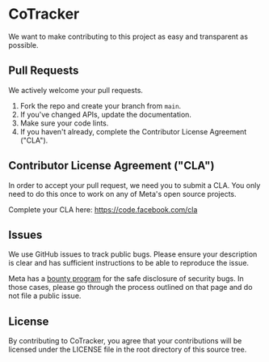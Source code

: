 # CoTracker
We want to make contributing to this project as easy and transparent as possible.

## Pull Requests
We actively welcome your pull requests.

1. Fork the repo and create your branch from `main`.
2. If you've changed APIs, update the documentation.
3. Make sure your code lints.
4. If you haven't already, complete the Contributor License Agreement ("CLA").

## Contributor License Agreement ("CLA")
In order to accept your pull request, we need you to submit a CLA. You only need
to do this once to work on any of Meta's open source projects.

Complete your CLA here: <https://code.facebook.com/cla>

## Issues
We use GitHub issues to track public bugs. Please ensure your description is
clear and has sufficient instructions to be able to reproduce the issue.

Meta has a [bounty program](https://www.facebook.com/whitehat/) for the safe
disclosure of security bugs. In those cases, please go through the process
outlined on that page and do not file a public issue.

## License
By contributing to CoTracker, you agree that your contributions will be licensed
under the LICENSE file in the root directory of this source tree.